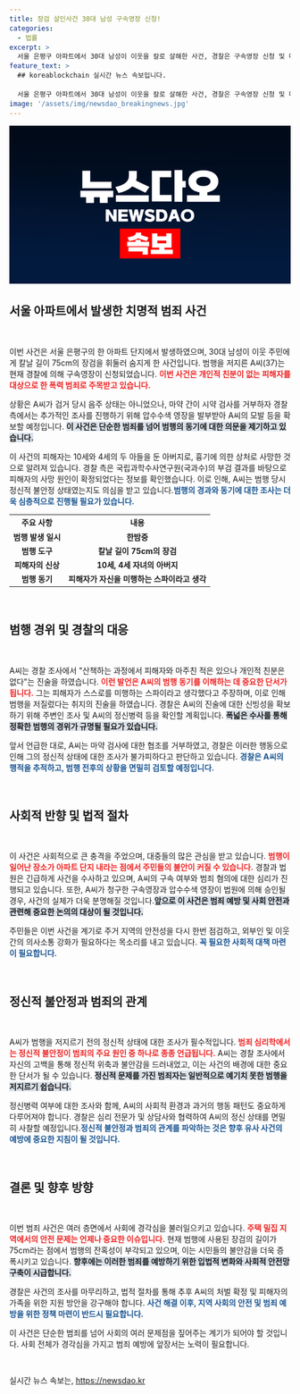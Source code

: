 ```yaml
---
title: 장검 살인사건 30대 남성 구속영장 신청!
categories:
  - 법률
excerpt: >
  서울 은평구 아파트에서 30대 남성이 이웃을 칼로 살해한 사건, 경찰은 구속영장 신청 및 마약 검사 진행 예정. 범인, 피해자를 스파이로 오해해 큰 범죄 저질러. 사건의 전말은? 클릭 유도!
feature_text: >
  ## koreablockchain 실시간 뉴스 속보입니다.

  서울 은평구 아파트에서 30대 남성이 이웃을 칼로 살해한 사건, 경찰은 구속영장 신청 및 마약 검사 진행 예정. 범인, 피해자를 스파이로 오해해 큰 범죄 저질러. 사건의 전말은? 클릭 유도!
image: '/assets/img/newsdao_breakingnews.jpg'
---
```


<p><img src="/assets/img/newsdao_breakingnews.jpg" alt="koreablockchain 속보" /></p>

<h2 data-ke-size="size26">서울 아파트에서 발생한 치명적 범죄 사건</h2>

<p data-ke-size="size16">&nbsp;</p>

<p>이번 사건은 서울 은평구의 한 아파트 단지에서 발생하였으며, 30대 남성이 이웃 주민에게 칼날 길이 75cm의 장검을 휘둘러 숨지게 한 사건입니다. 범행을 저지른 A씨(37)는 현재 경찰에 의해 구속영장이 신청되었습니다. <b><span style="color: #ee2323;">이번 사건은 개인적 친분이 없는 피해자를 대상으로 한 폭력 범죄로 주목받고 있습니다.</span></b> </p>

<p>상황은 A씨가 검거 당시 음주 상태는 아니었으나, 마약 간이 시약 검사를 거부하자 경찰 측에서는 추가적인 조사를 진행하기 위해 압수수색 영장을 발부받아 A씨의 모발 등을 확보할 예정입니다. <b><span style="background-color: #21538527;">이 사건은 단순한 범죄를 넘어 범행의 동기에 대한 의문을 제기하고 있습니다.</span></b> </p>

<p>이 사건의 피해자는 10세와 4세의 두 아들을 둔 아버지로, 흉기에 의한 상처로 사망한 것으로 알려져 있습니다. 경찰 측은 국립과학수사연구원(국과수)의 부검 결과를 바탕으로 피해자의 사망 원인이 확정되었다는 정보를 확인했습니다. 이로 인해, A씨는 범행 당시 정신적 불안정 상태였는지도 의심을 받고 있습니다.<b><span style="color: #1a5490;">범행의 경과와 동기에 대한 조사는 더욱 심층적으로 진행될 필요가 있습니다.</span></b> </p>

<table>
<tr>
<th style="text-align: center;">주요 사항</th>
<th style="text-align: center;">내용</th>
</tr>
<tr>
<td style="text-align: center; height: 17px;"><b>범행 발생 일시</b></td>
<td style="text-align: center; height: 17px;"><b>한밤중</b></td>
</tr>
<tr>
<td style="text-align: center; height: 17px;"><b>범행 도구</b></td>
<td style="text-align: center; height: 17px;"><b>칼날 길이 75cm의 장검</b></td>
</tr>
<tr>
<td style="text-align: center; height: 17px;"><b>피해자의 신상</b></td>
<td style="text-align: center; height: 17px;"><b>10세, 4세 자녀의 아버지</b></td>
</tr>
<tr>
<td style="text-align: center; height: 17px;"><b>범행 동기</b></td>
<td style="text-align: center; height: 17px;"><b>피해자가 자신을 미행하는 스파이라고 생각</b></td>
</tr>
</table>

<p data-ke-size="size16">&nbsp;</p>

<h2 data-ke-size="size26">범행 경위 및 경찰의 대응</h2>

<p data-ke-size="size16">&nbsp;</p>

<p>A씨는 경찰 조사에서 "산책하는 과정에서 피해자와 마주친 적은 있으나 개인적 친분은 없다"는 진술을 하였습니다. <b><span style="color: #ee2323;">이런 발언은 A씨의 범행 동기를 이해하는 데 중요한 단서가 됩니다.</span></b> 그는 피해자가 스스로를 미행하는 스파이라고 생각했다고 주장하며, 이로 인해 범행을 저질렀다는 취지의 진술을 하였습니다. 경찰은 A씨의 진술에 대한 신빙성을 확보하기 위해 주변인 조사 및 A씨의 정신병력 등을 확인할 계획입니다. <b><span style="background-color: #21538527;">폭넓은 수사를 통해 정확한 범행의 경위가 규명될 필요가 있습니다.</span></b> </p>

<p>앞서 언급한 대로, A씨는 마약 검사에 대한 협조를 거부하였고, 경찰은 이러한 행동으로 인해 그의 정신적 상태에 대한 조사가 불가피하다고 판단하고 있습니다. <b><span style="color: #1a5490;">경찰은 A씨의 행적을 추적하고, 범행 전후의 상황을 면밀히 검토할 예정입니다.</span></b> </p>

<p data-ke-size="size16">&nbsp;</p>

<h2 data-ke-size="size26">사회적 반향 및 법적 절차</h2>

<p data-ke-size="size16">&nbsp;</p>

<p>이 사건은 사회적으로 큰 충격을 주었으며, 대중들의 많은 관심을 받고 있습니다. <b><span style="color: #ee2323;">범행이 일어난 장소가 아파트 단지 내라는 점에서 주민들의 불안이 커질 수 있습니다.</span></b> 경찰과 법원은 긴급하게 사건을 수사하고 있으며, A씨의 구속 여부와 범죄 혐의에 대한 심리가 진행되고 있습니다. 또한, A씨가 청구한 구속영장과 압수수색 영장이 법원에 의해 승인될 경우, 사건의 실체가 더욱 분명해질 것입니다.<b><span style="background-color: #21538527;">앞으로 이 사건은 범죄 예방 및 사회 안전과 관련해 중요한 논의의 대상이 될 것입니다.</span></b></p>

<p>주민들은 이번 사건을 계기로 주거 지역의 안전성을 다시 한번 점검하고, 외부인 및 이웃 간의 의사소통 강화가 필요하다는 목소리를 내고 있습니다. <b><span style="color: #1a5490;">꼭 필요한 사회적 대책 마련이 필요합니다.</span></b> </p>

<p data-ke-size="size16">&nbsp;</p>

<h2 data-ke-size="size26">정신적 불안정과 범죄의 관계</h2>

<p data-ke-size="size16">&nbsp;</p>

<p>A씨가 범행을 저지르기 전의 정신적 상태에 대한 조사가 필수적입니다. <b><span style="color: #ee2323;">범죄 심리학에서는 정신적 불안정이 범죄의 주요 원인 중 하나로 종종 언급됩니다.</span></b> A씨는 경찰 조사에서 자신의 고백을 통해 정신적 위축과 불안감을 드러내었고, 이는 사건의 배경에 대한 중요한 단서가 될 수 있습니다. <b><span style="background-color: #21538527;">정신적 문제를 가진 범죄자는 일반적으로 예기치 못한 범행을 저지르기 쉽습니다.</span></b> </p>

<p>정신병력 여부에 대한 조사와 함께, A씨의 사회적 환경과 과거의 행동 패턴도 중요하게 다루어져야 합니다. 경찰은 심리 전문가 및 상담사와 협력하여 A씨의 정신 상태를 면밀히 사찰할 예정입니다.<b><span style="color: #1a5490;">정신적 불안정과 범죄의 관계를 파악하는 것은 향후 유사 사건의 예방에 중요한 지침이 될 것입니다.</span></b> </p>

<p data-ke-size="size16">&nbsp;</p>

<h2 data-ke-size="size26">결론 및 향후 방향</h2>

<p data-ke-size="size16">&nbsp;</p>

<p>이번 범죄 사건은 여러 층면에서 사회에 경각심을 불러일으키고 있습니다. <b><span style="color: #ee2323;">주택 밀집 지역에서의 안전 문제는 언제나 중요한 이슈입니다.</span></b> 현재 범행에 사용된 장검의 길이가 75cm라는 점에서 범행의 잔혹성이 부각되고 있으며, 이는 시민들의 불안감을 더욱 증폭시키고 있습니다. <b><span style="background-color: #21538527;">향후에는 이러한 범죄를 예방하기 위한 입법적 변화와 사회적 안전망 구축이 시급합니다.</span></b> </p>

<p>경찰은 사건의 조사를 마무리하고, 법적 절차를 통해 추후 A씨의 처벌 확정 및 피해자의 가족을 위한 지원 방안을 강구해야 합니다. <b><span style="color: #1a5490;">사건 해결 이후, 지역 사회의 안전 및 범죄 예방을 위한 정책 마련이 반드시 필요합니다.</span></b> </p>

<p>이 사건은 단순한 범죄를 넘어 사회의 여러 문제점을 짚어주는 계기가 되어야 할 것입니다. 사회 전체가 경각심을 가지고 범죄 예방에 앞장서는 노력이 필요합니다.<p data-ke-size="size16">&nbsp;</p></p>
실시간 뉴스 속보는, <a href="https://newsdao.kr" rel="dofollow">https://newsdao.kr</a>


